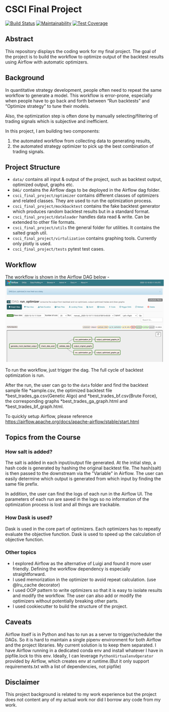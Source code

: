 # CSCI Final Project

[![Build Status](https://travis-ci.com/tanxiao64/2020fa-csci_final_project-tanxiao64.svg?branch=master)](https://travis-ci.com/tanxiao64/2020fa-csci_final_project-tanxiao64)
[![Maintainability](https://api.codeclimate.com/v1/badges/d3b0cb677db44e613b26/maintainability)](https://codeclimate.com/github/tanxiao64/2020fa-csci_final_project-tanxiao64/maintainability)
[![Test Coverage](https://api.codeclimate.com/v1/badges/d3b0cb677db44e613b26/test_coverage)](https://codeclimate.com/github/tanxiao64/2020fa-csci_final_project-tanxiao64/test_coverage)

## Abstract

This repository displays the coding work for my final project. The goal of the project is to build the workflow to 
optimize output of the backtest results using Airflow with automatic optimizers.


## Background

In quantitative strategy development, people often need to repeat the same workflow to generate a model. 
This workflow is error-prone, especially when people have to go back and forth between “Run backtests” and 
“Optimize strategy” to tune their models. 

Also, the optimization step is often done by manually selecting/filtering of trading signals which is subjective and inefficient. 

In this project, I am building two components:  
1) the automated workflow from collecting data to generating results, 
2) the automated strategy optimizer to pick up the best combination of trading signals.


## Project Structure
* `data/` contains all input & output of the project, such as backtest output, optimized output, graphs etc.
* `DAG/` contains the Airflow dags to be deployed in the Airflow dag folder.
* `csci_final_project/optimizer` contains different classes of optimizers and related classes. They are used to run the 
optimization process.
* `csci_final_project/mockbacktest` contains the fake backtest generator which produces random backtest results but in a standard format.
* `csci_final_project/dataloader` handles data read & write. Can be extended to other file formats.
* `csci_final_project/utils` the general folder for utilities. It contains the salted graph util.
* `csci_final_project/virtulization` contains graphing tools. Currently only plotly is used.
* `csci_final_project/tests` pytest test cases.

## Workflow
The workflow is shown in the Airflow DAG below -
![alt text](https://github.com/tanxiao64/2020fa-csci_final_project-tanxiao64/blob/master/airflow_screenshot.png?raw=true)


To run the workflow, just trigger the dag. The full cycle of backtest optimization is run.


After the run, the user can go to the `data` folder and find the backtest sample file *sample.csv, the optimized backtest
file *best_trades_ga.csv(Genetic Algo) and *best_trades_bf.csv(Brute Force), the corresponding graphs *best_trades_ga_graph.html
and *best_trades_bf_graph.html.

To quickly setup Airflow, please reference https://airflow.apache.org/docs/apache-airflow/stable/start.html

## Topics from the Course
### How salt is added?
The salt is added in each input/output file generated. At the initial step, a hash code is generated by hashing the original
backtest file. The hash(salt) is then passed to the downstream via the "Variable" in Airflow. The user can easily determine which 
output is generated from which input by finding the same file prefix. 

In addition, the user can find the logs of each run in the Airflow UI. 
The parameters of each run are saved in the logs so no information of the optimization process is lost and 
all things are trackable.

### How Dask is used?
Dask is used in the core part of optimizers. Each optimizers has to repeatly evaluate the objective function. Dask is 
used to speed up the calculation of objective function. 

### Other topics
* I explored Airflow as the alternative of Luigi and found it more user friendly. Defining the workflow dependency 
is especially straightforward. 
* I used memorization in the optimizer to avoid repeat calculation. (use @lru_cache decorator) 
* I used OOP pattern to write optimizers so that it is easy to isolate results and modify the workflow. 
The user can also add or modify the optimizers without potentially breaking other parts.
* I used cookiecutter to build the structure of the project.

## Caveats
Airflow itself is in Python and has to run as a server to trigger/scheduler the DAGs. So it is hard to maintain a single 
pipenv environment for both Airflow and the project libraries. My current solution is to keep them separated. I have Airflow 
running in a dedicated conda env and install whatever I have in pipfile.lock to this env. Ideally, I can leverage 
`PythonVirtualenvOperator` provided by Airflow, which creates env at runtime.(But it only support requirements.txt with 
a list of dependencies, not pipfile) 


## Disclaimer
This project background is related to my work experience but the project does not content any of my actual work nor did I borrow any code from my work.  